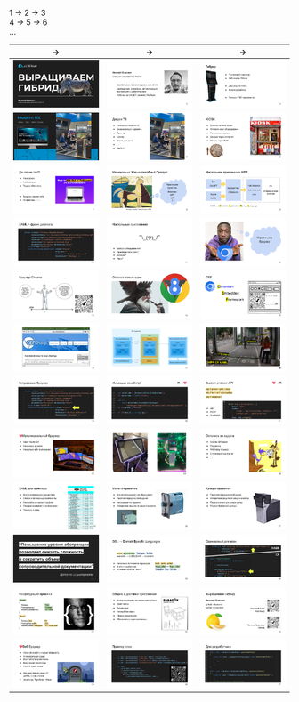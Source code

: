 1 &rarr; 2 &rarr; 3\
4 &rarr; 5 &rarr; 6\
...

|&rarr;|&rarr;|&rarr;|
|:---:|:---:|:---:|
|<img width=300 src="https://github.com/nikvoronin/howto-grow-hybrid-app/blob/main/slides/00.png">|<img width=300 src="https://github.com/nikvoronin/howto-grow-hybrid-app/blob/main/slides/01.png">|<img width=300 src="https://github.com/nikvoronin/howto-grow-hybrid-app/blob/main/slides/02.png">|
|<img width=300 src="https://github.com/nikvoronin/howto-grow-hybrid-app/blob/main/slides/03.png">|<img width=300 src="https://github.com/nikvoronin/howto-grow-hybrid-app/blob/main/slides/04.png">|<img width=300 src="https://github.com/nikvoronin/howto-grow-hybrid-app/blob/main/slides/05.png">|
|<img width=300 src="https://github.com/nikvoronin/howto-grow-hybrid-app/blob/main/slides/06.png">|<img width=300 src="https://github.com/nikvoronin/howto-grow-hybrid-app/blob/main/slides/07.png">|<img width=300 src="https://github.com/nikvoronin/howto-grow-hybrid-app/blob/main/slides/08.png">|
|<img width=300 src="https://github.com/nikvoronin/howto-grow-hybrid-app/blob/main/slides/09.png">|<img width=300 src="https://github.com/nikvoronin/howto-grow-hybrid-app/blob/main/slides/10.png">|<img width=300 src="https://github.com/nikvoronin/howto-grow-hybrid-app/blob/main/slides/11.png">|
|<img width=300 src="https://github.com/nikvoronin/howto-grow-hybrid-app/blob/main/slides/12.png">|<img width=300 src="https://github.com/nikvoronin/howto-grow-hybrid-app/blob/main/slides/13.png">|<img width=300 src="https://github.com/nikvoronin/howto-grow-hybrid-app/blob/main/slides/14.png">|
|<img width=300 src="https://github.com/nikvoronin/howto-grow-hybrid-app/blob/main/slides/15.png">|<img width=300 src="https://github.com/nikvoronin/howto-grow-hybrid-app/blob/main/slides/16.png">|<img width=300 src="https://github.com/nikvoronin/howto-grow-hybrid-app/blob/main/slides/17.png">|
|<img width=300 src="https://github.com/nikvoronin/howto-grow-hybrid-app/blob/main/slides/18.png">|<img width=300 src="https://github.com/nikvoronin/howto-grow-hybrid-app/blob/main/slides/19.png">|<img width=300 src="https://github.com/nikvoronin/howto-grow-hybrid-app/blob/main/slides/20.png">|
|<img width=300 src="https://github.com/nikvoronin/howto-grow-hybrid-app/blob/main/slides/21.png">|<img width=300 src="https://github.com/nikvoronin/howto-grow-hybrid-app/blob/main/slides/22.png">|<img width=300 src="https://github.com/nikvoronin/howto-grow-hybrid-app/blob/main/slides/23.png">|
|<img width=300 src="https://github.com/nikvoronin/howto-grow-hybrid-app/blob/main/slides/24.png">|<img width=300 src="https://github.com/nikvoronin/howto-grow-hybrid-app/blob/main/slides/25.png">|<img width=300 src="https://github.com/nikvoronin/howto-grow-hybrid-app/blob/main/slides/26.png">|
|<img width=300 src="https://github.com/nikvoronin/howto-grow-hybrid-app/blob/main/slides/27.png">|<img width=300 src="https://github.com/nikvoronin/howto-grow-hybrid-app/blob/main/slides/28.png">|<img width=300 src="https://github.com/nikvoronin/howto-grow-hybrid-app/blob/main/slides/29.png">|
|<img width=300 src="https://github.com/nikvoronin/howto-grow-hybrid-app/blob/main/slides/30.png">|<img width=300 src="https://github.com/nikvoronin/howto-grow-hybrid-app/blob/main/slides/31.png">|<img width=300 src="https://github.com/nikvoronin/howto-grow-hybrid-app/blob/main/slides/32.png">|
|<img width=300 src="https://github.com/nikvoronin/howto-grow-hybrid-app/blob/main/slides/34.png">|<img width=300 src="https://github.com/nikvoronin/howto-grow-hybrid-app/blob/main/slides/35.png">|<img width=300 src="https://github.com/nikvoronin/howto-grow-hybrid-app/blob/main/slides/36.png">|
